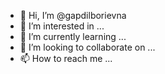 - 👋 Hi, I’m @gapdilborievna
- 👀 I’m interested in ...
- 🌱 I’m currently learning ...
- 💞️ I’m looking to collaborate on ...
- 📫 How to reach me ...

<!---
gapdilborievna/gapdilborievna is a ✨ special ✨ repository because its `README.md` (this file) appears on your GitHub profile.
You can click the Preview link to take a look at your changes.
--->
